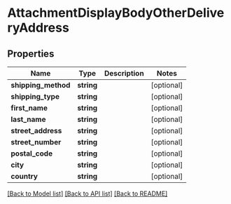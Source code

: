 # AttachmentDisplayBodyOtherDeliveryAddress

## Properties
Name | Type | Description | Notes
------------ | ------------- | ------------- | -------------
**shipping_method** | **string** |  | [optional] 
**shipping_type** | **string** |  | [optional] 
**first_name** | **string** |  | [optional] 
**last_name** | **string** |  | [optional] 
**street_address** | **string** |  | [optional] 
**street_number** | **string** |  | [optional] 
**postal_code** | **string** |  | [optional] 
**city** | **string** |  | [optional] 
**country** | **string** |  | [optional] 

[[Back to Model list]](../../README.md#documentation-for-models) [[Back to API list]](../../README.md#documentation-for-api-endpoints) [[Back to README]](../../README.md)

